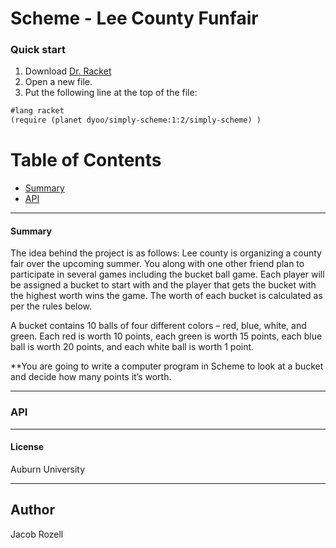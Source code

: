 # Scheme - Lee County Funfair


### Quick start
1) Download [Dr. Racket](https://download.racket-lang.org/)
2) Open a new file.
3) Put the following line at the top of the file: 

```scheme
#lang racket
(require (planet dyoo/simply-scheme:1:2/simply-scheme) )

```

# Table of Contents
* [Summary](#summary)
* [API](#API)

___

#### Summary
The idea behind the project is as follows:
Lee county is organizing a county fair over the upcoming summer. You along with one
other friend plan to participate in several games including the bucket ball game. Each
player will be assigned a bucket to start with and the player that gets the bucket with the
highest worth wins the game. The worth of each bucket is calculated as per the rules
below. 

A bucket contains 10 balls of four different colors – red, blue, white, and green. Each
red is worth 10 points, each green is worth 15 points, each blue ball is worth 20 points,
and each white ball is worth 1 point. 

**You are going to write a computer program in
Scheme to look at a bucket and decide how many points it’s worth.
___

### API


___

#### License
Auburn University
___

## Author
Jacob Rozell

